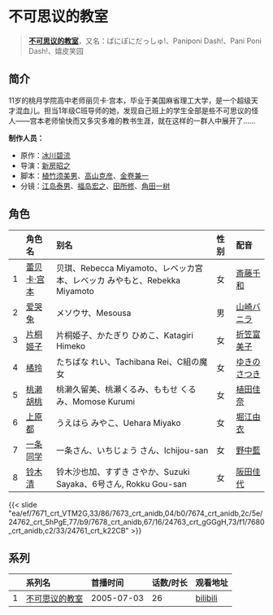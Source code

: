 # 不可思议的教室


> <u>**[不可思议的教室](http://bgm.tv/subject/1617)**</u>，又名：ぱにぽにだっしゅ!、Paniponi Dash!、Pani Poni Dash!、嬉皮笑园

## 简介


11岁的桃月学院高中老师丽贝卡·宫本，毕业于美国麻省理工大学，是一个超级天才混血儿。担当1年级C班导师的她，发现自己班上的学生全部是些不可思议的怪人——宫本老师愉快而又多灾多难的教书生涯，就在这样的一群人中展开了……

**制作人员：**
- 原作：[冰川碧流](http://bgm.tv/person/2859)
- 导演：[新房昭之](http://bgm.tv/person/692)
- 脚本：[植竹须美男](http://bgm.tv/person/933)、[高山克彦](http://bgm.tv/person/907)、[金卷兼一](http://bgm.tv/person/333)
- 分镜：[江岛泰男](http://bgm.tv/person/22370)、[福岛宏之](http://bgm.tv/person/1058)、[田所修](http://bgm.tv/person/19637)、[角田一树](http://bgm.tv/person/16304)

## 角色

|     |   角色名   |   别名  | 性别 |  配音  |
|:--- |:------  |:----      |:---  |:--   |
| 1 | [蕾贝卡·宫本](http://bgm.tv/character/7671) | 贝琪、Rebecca Miyamoto、レベッカ宮本、レベッカ みやもと、Rebekka Miyamoto | 女 | [斎藤千和](http://bgm.tv/person/4249) |
| 2 | [爱哭兔](http://bgm.tv/character/7673) | メソウサ、Mesousa | 男 | [山崎バニラ](http://bgm.tv/person/4631) |
| 3 | [片桐姬子](http://bgm.tv/character/7674) | 片桐姫子、かたぎり ひめこ、Katagiri Himeko | 女 | [折笠富美子](http://bgm.tv/person/4042) |
| 4 | [橘玲](http://bgm.tv/character/24762) | たちばな れい、Tachibana Rei、C組の魔女 | 女 | [ゆきのさつき](http://bgm.tv/person/3821) |
| 5 | [桃濑胡桃](http://bgm.tv/character/7678) | 桃濑久留美、桃瀬くるみ、ももせ くるみ、Momose Kurumi | 女 | [植田佳奈](http://bgm.tv/person/4263) |
| 6 | [上原都](http://bgm.tv/character/24763) | うえはら みやこ、Uehara Miyako | 女 | [堀江由衣](http://bgm.tv/person/3970) |
| 7 | [一条同学](http://bgm.tv/character/7680) | 一条さん、いちじょう さん、Ichijou-san | 女 | [野中藍](http://bgm.tv/person/4371) |
| 8 | [铃木清](http://bgm.tv/character/24761) | 铃木沙也加、すずき さやか、Suzuki Sayaka、6号さん, Rokku Gou-san | 女 | [阪田佳代](http://bgm.tv/person/5133) |

{{< slide "ea/ef/7671_crt_VTM2G,33/86/7673_crt_anidb,04/b0/7674_crt_anidb,2c/5e/24762_crt_5hPgE,77/b9/7678_crt_anidb,67/16/24763_crt_gGGgH,73/f1/7680_crt_anidb,c2/33/24761_crt_k22CB" >}}

## 系列

|     |   系列名   |   首播时间  | 话数/时长  | 观看地址 |
|:---  |:------    |:----      |:---       |:---  |
| 1 |[不可思议的教室](https://bgm.tv/subject/1617)| 2005-07-03 | 26 | [bilibili](https://www.bilibili.com/video/BV1Kx411w7ja)  |



